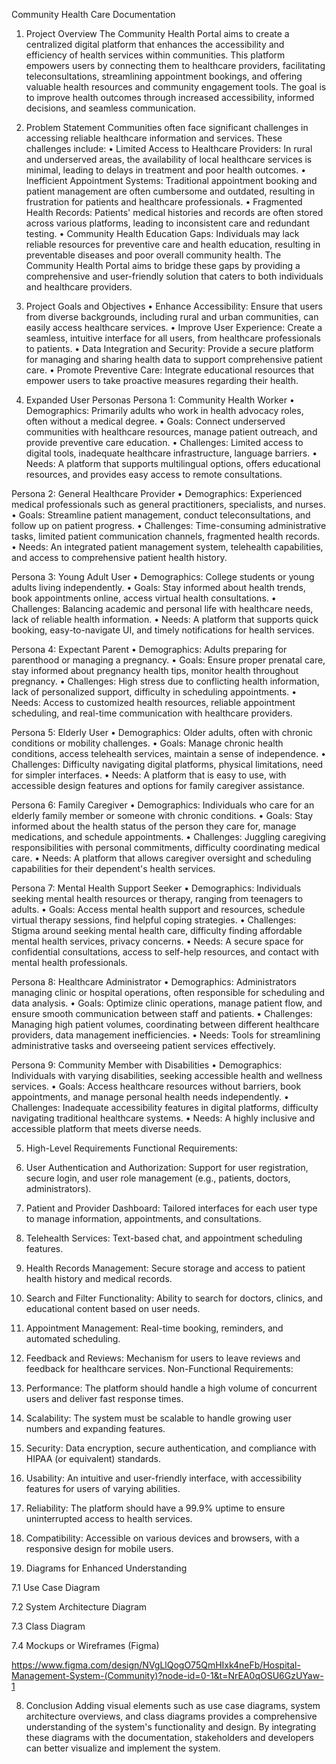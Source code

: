 Community Health Care Documentation

1. Project Overview
The Community Health Portal aims to create a centralized digital platform that enhances the accessibility and efficiency of health services within communities. This platform empowers users by connecting them to healthcare providers, facilitating teleconsultations, streamlining appointment bookings, and offering valuable health resources and community engagement tools. The goal is to improve health outcomes through increased accessibility, informed decisions, and seamless communication.
 
2. Problem Statement
Communities often face significant challenges in accessing reliable healthcare information and services. These challenges include:
•	Limited Access to Healthcare Providers: In rural and underserved areas, the availability of local healthcare services is minimal, leading to delays in treatment and poor health outcomes.
•	Inefficient Appointment Systems: Traditional appointment booking and patient management are often cumbersome and outdated, resulting in frustration for patients and healthcare professionals.
•	Fragmented Health Records: Patients' medical histories and records are often stored across various platforms, leading to inconsistent care and redundant testing.
•	Community Health Education Gaps: Individuals may lack reliable resources for preventive care and health education, resulting in preventable diseases and poor overall community health.
The Community Health Portal aims to bridge these gaps by providing a comprehensive and user-friendly solution that caters to both individuals and healthcare providers.
 
3. Project Goals and Objectives
•	Enhance Accessibility: Ensure that users from diverse backgrounds, including rural and urban communities, can easily access healthcare services.
•	Improve User Experience: Create a seamless, intuitive interface for all users, from healthcare professionals to patients.
•	Data Integration and Security: Provide a secure platform for managing and sharing health data to support comprehensive patient care.
•	Promote Preventive Care: Integrate educational resources that empower users to take proactive measures regarding their health.
 
4. Expanded User Personas
Persona 1: Community Health Worker
•	Demographics: Primarily adults who work in health advocacy roles, often without a medical degree.
•	Goals: Connect underserved communities with healthcare resources, manage patient outreach, and provide preventive care education.
•	Challenges: Limited access to digital tools, inadequate healthcare infrastructure, language barriers.
•	Needs: A platform that supports multilingual options, offers educational resources, and provides easy access to remote consultations.

Persona 2: General Healthcare Provider
•	Demographics: Experienced medical professionals such as general practitioners, specialists, and nurses.
•	Goals: Streamline patient management, conduct teleconsultations, and follow up on patient progress.
•	Challenges: Time-consuming administrative tasks, limited patient communication channels, fragmented health records.
•	Needs: An integrated patient management system, telehealth capabilities, and access to comprehensive patient health history.

Persona 3: Young Adult User
•	Demographics: College students or young adults living independently.
•	Goals: Stay informed about health trends, book appointments online, access virtual health consultations.
•	Challenges: Balancing academic and personal life with healthcare needs, lack of reliable health information.
•	Needs: A platform that supports quick booking, easy-to-navigate UI, and timely notifications for health services.

Persona 4: Expectant Parent
•	Demographics: Adults preparing for parenthood or managing a pregnancy.
•	Goals: Ensure proper prenatal care, stay informed about pregnancy health tips, monitor health throughout pregnancy.
•	Challenges: High stress due to conflicting health information, lack of personalized support, difficulty in scheduling appointments.
•	Needs: Access to customized health resources, reliable appointment scheduling, and real-time communication with healthcare providers.

Persona 5: Elderly User
•	Demographics: Older adults, often with chronic conditions or mobility challenges.
•	Goals: Manage chronic health conditions, access telehealth services, maintain a sense of independence.
•	Challenges: Difficulty navigating digital platforms, physical limitations, need for simpler interfaces.
•	Needs: A platform that is easy to use, with accessible design features and options for family caregiver assistance.

Persona 6: Family Caregiver
•	Demographics: Individuals who care for an elderly family member or someone with chronic conditions.
•	Goals: Stay informed about the health status of the person they care for, manage medications, and schedule appointments.
•	Challenges: Juggling caregiving responsibilities with personal commitments, difficulty coordinating medical care.
•	Needs: A platform that allows caregiver oversight and scheduling capabilities for their dependent's health services.


Persona 7: Mental Health Support Seeker
•	Demographics: Individuals seeking mental health resources or therapy, ranging from teenagers to adults.
•	Goals: Access mental health support and resources, schedule virtual therapy sessions, find helpful coping strategies.
•	Challenges: Stigma around seeking mental health care, difficulty finding affordable mental health services, privacy concerns.
•	Needs: A secure space for confidential consultations, access to self-help resources, and contact with mental health professionals.

Persona 8: Healthcare Administrator
•	Demographics: Administrators managing clinic or hospital operations, often responsible for scheduling and data analysis.
•	Goals: Optimize clinic operations, manage patient flow, and ensure smooth communication between staff and patients.
•	Challenges: Managing high patient volumes, coordinating between different healthcare providers, data management inefficiencies.
•	Needs: Tools for streamlining administrative tasks and overseeing patient services effectively.

Persona 9: Community Member with Disabilities
•	Demographics: Individuals with varying disabilities, seeking accessible health and wellness services.
•	Goals: Access healthcare resources without barriers, book appointments, and manage personal health needs independently.
•	Challenges: Inadequate accessibility features in digital platforms, difficulty navigating traditional healthcare systems.
•	Needs: A highly inclusive and accessible platform that meets diverse needs.
 
5. High-Level Requirements
Functional Requirements:
1.	User Authentication and Authorization: Support for user registration, secure login, and user role management (e.g., patients, doctors, administrators).
2.	Patient and Provider Dashboard: Tailored interfaces for each user type to manage information, appointments, and consultations.
3.	Telehealth Services: Text-based chat, and appointment scheduling features.
4.	Health Records Management: Secure storage and access to patient health history and medical records.
5.	Search and Filter Functionality: Ability to search for doctors, clinics, and educational content based on user needs.
6.	Appointment Management: Real-time booking, reminders, and automated scheduling.
7.	Feedback and Reviews: Mechanism for users to leave reviews and feedback for healthcare services.
Non-Functional Requirements:
1.	Performance: The platform should handle a high volume of concurrent users and deliver fast response times.
2.	Scalability: The system must be scalable to handle growing user numbers and expanding features.
3.	Security: Data encryption, secure authentication, and compliance with HIPAA (or equivalent) standards.
4.	Usability: An intuitive and user-friendly interface, with accessibility features for users of varying abilities.
5.	Reliability: The platform should have a 99.9% uptime to ensure uninterrupted access to health services.
6.	Compatibility: Accessible on various devices and browsers, with a responsive design for mobile users.







7. Diagrams for Enhanced Understanding

7.1 Use Case Diagram

 












 
7.2 System Architecture Diagram

 
















 
7.3 Class Diagram

 








 

7.4 Mockups or Wireframes (Figma)




https://www.figma.com/design/NVgLlQogO75QmHIxk4neFb/Hospital-Management-System-(Community)?node-id=0-1&t=NrEA0qOSU6GzUYaw-1


 




8. Conclusion
Adding visual elements such as use case diagrams, system architecture overviews, and class diagrams provides a comprehensive understanding of the system's functionality and design. By integrating these diagrams with the documentation, stakeholders and developers can better visualize and implement the system.

